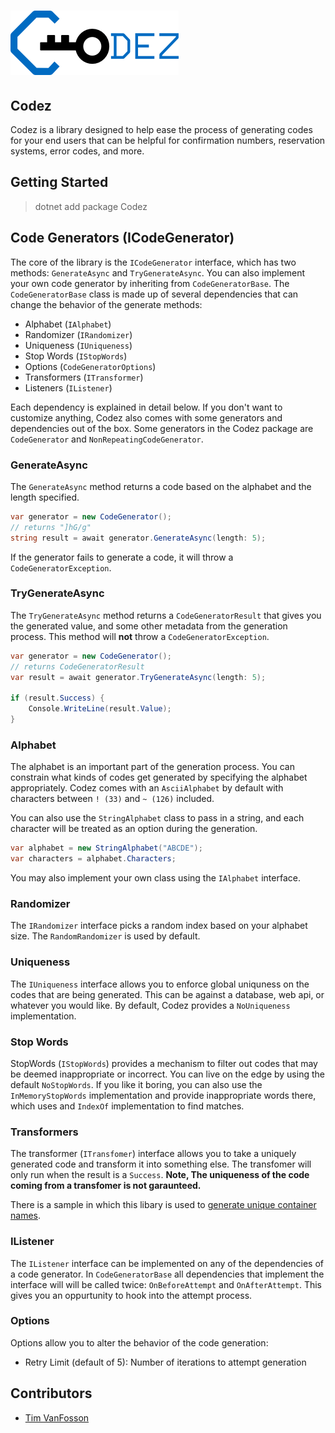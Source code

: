 # ![codez logo](codez.png)

## Codez

Codez is a library designed to help ease the process of generating codes for your end users that can be helpful for confirmation numbers, reservation systems, error codes, and more.

## Getting Started

> dotnet add package Codez

## Code Generators (ICodeGenerator)

The core of the library is the `ICodeGenerator` interface, which has two methods: `GenerateAsync` and `TryGenerateAsync`. You can also implement your own code generator by inheriting from `CodeGeneratorBase`. The `CodeGeneratorBase` class is made up of several dependencies that can change the behavior of the generate methods:

- Alphabet (`IAlphabet`)
- Randomizer (`IRandomizer`)
- Uniqueness (`IUniqueness`)
- Stop Words (`IStopWords`)
- Options (`CodeGeneratorOptions`)
- Transformers (`ITransformer`)
- Listeners (`IListener`)

Each dependency is explained in detail below. If you don't want to customize anything, Codez also comes with some generators and dependencies out of the box. Some generators in the Codez package are `CodeGenerator` and `NonRepeatingCodeGenerator`.

### GenerateAsync

The `GenerateAsync` method returns a code based on the alphabet and the length specified.

```c#
var generator = new CodeGenerator();
// returns "]hG/g"
string result = await generator.GenerateAsync(length: 5);
```

If the generator fails to generate a code, it will throw a `CodeGeneratorException`.

### TryGenerateAsync

The `TryGenerateAsync` method returns a `CodeGeneratorResult` that gives you the generated value, and some other metadata from the generation process. This method will **not** throw a `CodeGeneratorException`.

```c#
var generator = new CodeGenerator();
// returns CodeGeneratorResult
var result = await generator.TryGenerateAsync(length: 5);

if (result.Success) {
    Console.WriteLine(result.Value);
}
```

### Alphabet

The alphabet is an important part of the generation process. You can constrain what kinds of codes get generated by specifying the alphabet appropriately. Codez comes with an `AsciiAlphabet` by default with characters between `! (33)` and `~ (126)` included.

You can also use the `StringAlphabet` class to pass in a string, and each character will be treated as an option during the generation.

```c#
var alphabet = new StringAlphabet("ABCDE");
var characters = alphabet.Characters;
```

You may also implement your own class using the `IAlphabet` interface.

### Randomizer

The `IRandomizer` interface picks a random index based on your alphabet size. The `RandomRandomizer` is used by default.

### Uniqueness

The `IUniqueness` interface allows you to enforce global uniquness on the codes that are being generated. This can be against a database, web api, or whatever you would like. By default, Codez provides a `NoUniqueness` implementation.

### Stop Words

StopWords (`IStopWords`) provides a mechanism to filter out codes that may be deemed inappropriate or incorrect. You can live on the edge by using the default `NoStopWords`. If you like it boring, you can also use the `InMemoryStopWords` implementation and provide inappropriate words there, which uses and `IndexOf` implementation to find matches.

### Transformers

The transformer (`ITransfomer`) interface allows you to take a uniquely generated code and transform it into something else. The transfomer will only run when the result is a `Success`. **Note, The uniqueness of the code coming from a transfomer is not garaunteed.**

There is a sample in which this libary is used to [generate unique container names](https://github.com/khalidabuhakmeh/codez/blob/master/test/Tests/TransformerTests.cs).

### IListener

The `IListener` interface can be implemented on any of the dependencies of a code generator. In `CodeGeneratorBase` all dependencies that implement the interface will will be called twice: `OnBeforeAttempt` and `OnAfterAttempt`. This gives you an oppurtunity to hook into the attempt process.

### Options

Options allow you to alter the behavior of the code generation:

- Retry Limit (default of 5): Number of iterations to attempt generation

## Contributors

- [Tim VanFosson](https://github.com/tvanfosson)